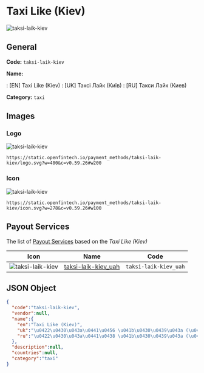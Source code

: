 
# Taxi Like (Kiev) 
![taksi-laik-kiev](https://static.openfintech.io/payment_methods/taksi-laik-kiev/logo.svg?w=400&c=v0.59.26#w200)  

## General 
**Code:** `taksi-laik-kiev` 
 
**Name:** 
 
:	[EN] Taxi Like (Kiev) 
:	[UK] Таксі Лайк (Київ) 
:	[RU] Такси Лайк (Киев) 
 
**Category:** `taxi` 
 

## Images 

### Logo 
![taksi-laik-kiev](https://static.openfintech.io/payment_methods/taksi-laik-kiev/logo.svg?w=400&c=v0.59.26#w200)  

```
https://static.openfintech.io/payment_methods/taksi-laik-kiev/logo.svg?w=400&c=v0.59.26#w200
```  

### Icon 
![taksi-laik-kiev](https://static.openfintech.io/payment_methods/taksi-laik-kiev/icon.svg?w=278&c=v0.59.26#w100)  

```
https://static.openfintech.io/payment_methods/taksi-laik-kiev/icon.svg?w=278&c=v0.59.26#w100
```  

## Payout Services 
 
The list of [Payout Services](/payout-services/) based on the _Taxi Like (Kiev)_ 

|Icon|Name|Code| 
|:---:|:---:|:---:| 
|![taksi-laik-kiev](https://static.openfintech.io/payout_methods/taksi-laik-kiev/icon.png?w=278&c=v0.59.26#w40) |[taksi-laik-kiev_uah](/payout-services/taksi-laik-kiev_uah/)|`taksi-laik-kiev_uah`| 
 

## JSON Object 

```json
{
  "code":"taksi-laik-kiev",
  "vendor":null,
  "name":{
    "en":"Taxi Like (Kiev)",
    "uk":"\u0422\u0430\u043a\u0441\u0456 \u041b\u0430\u0439\u043a (\u041a\u0438\u0457\u0432)",
    "ru":"\u0422\u0430\u043a\u0441\u0438 \u041b\u0430\u0439\u043a (\u041a\u0438\u0435\u0432)"
  },
  "description":null,
  "countries":null,
  "category":"taxi"
}
```  
